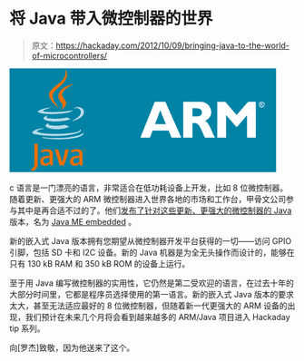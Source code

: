 # 将 Java 带入微控制器的世界

> 原文：<https://hackaday.com/2012/10/09/bringing-java-to-the-world-of-microcontrollers/>

![](img/bc089967e7385fb6d4120a3df4c8ec83.png "JAVARM")

c 语言是一门漂亮的语言，非常适合在低功耗设备上开发，比如 8 位微控制器。随着更新、更强大的 ARM 微控制器进入世界各地的市场和工作台，甲骨文公司参与其中是再合适不过的了。他们[发布了针对这些更新、更强大的微控制器的 Java](http://www.oracle.com/us/corporate/press/1851573) 版本，名为 [Java ME embedded](http://www.oracle.com/us/technologies/java/embedded/micro-edition/overview/index.html) 。

新的嵌入式 Java 版本拥有您期望从微控制器开发平台获得的一切——访问 GPIO 引脚，包括 SD 卡和 I2C 设备。新的 Java 机器是为全无头操作而设计的，能够在只有 130 kB RAM 和 350 kB ROM 的设备上运行。

至于用 Java 编写微控制器的实用性，它仍然是第二受欢迎的语言，在过去十年的大部分时间里，它都是程序员选择使用的第一语言。新的嵌入式 Java 版本的要求太大，甚至无法适应最好的 8 位微控制器，但随着新一代更强大的 ARM 设备的出现，我们预计在未来几个月将会看到越来越多的 ARM/Java 项目进入 Hackaday tip 系列。

向[罗杰]致敬，因为他送来了这个。